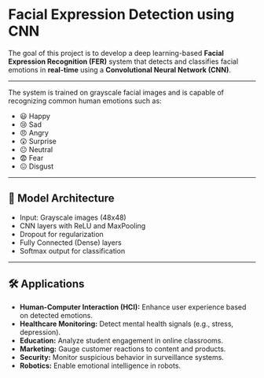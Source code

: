 # Facial Expression Detection using CNN

The goal of this project is to develop a deep learning-based **Facial Expression Recognition (FER)** system that detects and classifies facial emotions in **real-time** using a **Convolutional Neural Network (CNN)**.


---
The system is trained on grayscale facial images and is capable of recognizing common human emotions such as:
- 😃 Happy
- 😢 Sad
- 😠 Angry
- 😲 Surprise
- 😐 Neutral
- 😨 Fear
- 😖 Disgust

---

## 🧠 Model Architecture

- Input: Grayscale images (48x48)
- CNN layers with ReLU and MaxPooling
- Dropout for regularization
- Fully Connected (Dense) layers
- Softmax output for classification

---

## 🛠️ Applications

- **Human-Computer Interaction (HCI):** Enhance user experience based on detected emotions.
- **Healthcare Monitoring:** Detect mental health signals (e.g., stress, depression).
- **Education:** Analyze student engagement in online classrooms.
- **Marketing:** Gauge customer reactions to content and products.
- **Security:** Monitor suspicious behavior in surveillance systems.
- **Robotics:** Enable emotional intelligence in robots.
